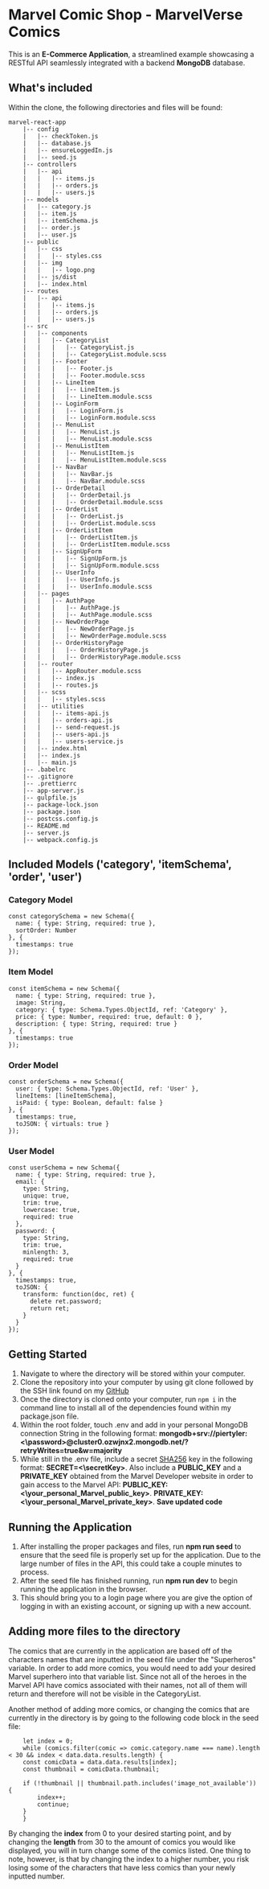 # Marvel Comic Shop - MarvelVerse Comics
This is an **E-Commerce Application**, a streamlined example 
showcasing a RESTful API seamlessly integrated with a backend **MongoDB** database.

## What's included
Within the clone, the following directories and files will be found:
```
marvel-react-app
    |-- config
    |   |-- checkToken.js
    |   |-- database.js
    |   |-- ensureLoggedIn.js
    |   |-- seed.js
    |-- controllers
    |   |-- api
    |   |   |-- items.js
    |   |   |-- orders.js
    |   |   |-- users.js
    |-- models
    |   |-- category.js
    |   |-- item.js
    |   |-- itemSchema.js
    |   |-- order.js
    |   |-- user.js
    |-- public
    |   |-- css
    |   |   |-- styles.css
    |   |-- img
    |   |   |-- logo.png
    |   |-- js/dist
    |   |-- index.html
    |-- routes
    |   |-- api
    |   |   |-- items.js
    |   |   |-- orders.js
    |   |   |-- users.js
    |-- src
    |   |-- components
    |   |   |-- CategoryList
    |   |   |   |-- CategoryList.js
    |   |   |   |-- CategoryList.module.scss
    |   |   |-- Footer
    |   |   |   |-- Footer.js
    |   |   |   |-- Footer.module.scss
    |   |   |-- LineItem
    |   |   |   |-- LineItem.js
    |   |   |   |-- LineItem.module.scss
    |   |   |-- LoginForm
    |   |   |   |-- LoginForm.js
    |   |   |   |-- LoginForm.module.scss
    |   |   |-- MenuList
    |   |   |   |-- MenuList.js
    |   |   |   |-- MenuList.module.scss
    |   |   |-- MenuListItem
    |   |   |   |-- MenuListItem.js
    |   |   |   |-- MenuListItem.module.scss
    |   |   |-- NavBar
    |   |   |   |-- NavBar.js
    |   |   |   |-- NavBar.module.scss
    |   |   |-- OrderDetail
    |   |   |   |-- OrderDetail.js
    |   |   |   |-- OrderDetail.module.scss
    |   |   |-- OrderList
    |   |   |   |-- OrderList.js
    |   |   |   |-- OrderList.module.scss
    |   |   |-- OrderListItem
    |   |   |   |-- OrderListItem.js
    |   |   |   |-- OrderListItem.module.scss
    |   |   |-- SignUpForm
    |   |   |   |-- SignUpForm.js
    |   |   |   |-- SignUpForm.module.scss
    |   |   |-- UserInfo
    |   |   |   |-- UserInfo.js
    |   |   |   |-- UserInfo.module.scss
    |   |-- pages
    |   |   |-- AuthPage
    |   |   |   |-- AuthPage.js
    |   |   |   |-- AuthPage.module.scss
    |   |   |-- NewOrderPage
    |   |   |   |-- NewOrderPage.js
    |   |   |   |-- NewOrderPage.module.scss
    |   |   |-- OrderHistoryPage
    |   |   |   |-- OrderHistoryPage.js
    |   |   |   |-- OrderHistoryPage.module.scss
    |   |-- router
    |   |   |-- AppRouter.module.scss
    |   |   |-- index.js
    |   |   |-- routes.js
    |   |-- scss
    |   |   |-- styles.scss
    |   |-- utilities
    |   |   |-- items-api.js
    |   |   |-- orders-api.js
    |   |   |-- send-request.js
    |   |   |-- users-api.js
    |   |   |-- users-service.js
    |   |-- index.html
    |   |-- index.js
    |   |-- main.js
    |-- .babelrc
    |-- .gitignore
    |-- .prettierrc
    |-- app-server.js
    |-- gulpfile.js
    |-- package-lock.json
    |-- package.json
    |-- postcss.config.js
    |-- README.md
    |-- server.js
    |-- webpack.config.js
```
## Included Models ('category', 'itemSchema', 'order', 'user')
### Category Model
```
const categorySchema = new Schema({
  name: { type: String, required: true },
  sortOrder: Number
}, {
  timestamps: true
});
```
### Item Model
```
const itemSchema = new Schema({
  name: { type: String, required: true },
  image: String,
  category: { type: Schema.Types.ObjectId, ref: 'Category' },
  price: { type: Number, required: true, default: 0 },
  description: { type: String, required: true }
}, {
  timestamps: true
});
```
### Order Model
```
const orderSchema = new Schema({
  user: { type: Schema.Types.ObjectId, ref: 'User' },
  lineItems: [lineItemSchema],
  isPaid: { type: Boolean, default: false }
}, {
  timestamps: true,
  toJSON: { virtuals: true }
});
```
### User Model
```
const userSchema = new Schema({
  name: { type: String, required: true },
  email: {
    type: String,
    unique: true,
    trim: true,
    lowercase: true,
    required: true
  },
  password: {
    type: String,
    trim: true,
    minlength: 3,
    required: true
  }
}, {
  timestamps: true,
  toJSON: {
    transform: function(doc, ret) {
      delete ret.password;
      return ret;
    }
  }
});
```

## Getting Started
1. Navigate to where the directory will be stored within your computer.
2. Clone the repository into your computer by using git clone followed by the SSH link found on my [GitHub](https://github.com/tylerpierson/marvel-react-app/tree/main)
3. Once the directory is cloned onto your computer, run ```npm i``` in the command line to install
    all of the dependencies found within my package.json file.
4. Within the root folder, touch .env and add in your personal MongoDB connection String in the following
    format: **mongodb+srv://piertyler:<\password>@cluster0.ozwjnx2.mongodb.net/?retryWrites=true&w=majority**
5. While still in the .env file, include a secret [SHA256](emn178.github.io/online-tools/sha256.html) key in the following
    format: **SECRET=<\secretKey>**. Also include a **PUBLIC_KEY** and a **PRIVATE_KEY** obtained from the Marvel Developer website in order to gain access to the Marvel API:
    **PUBLIC_KEY:<\your_personal_Marvel_public_key>**.
    **PRIVATE_KEY:<\your_personal_Marvel_private_key>**.
    **Save updated code**

## Running the Application
1. After installing the proper packages and files, run **npm run seed** to ensure that the seed file is properly set up for the application. Due to the large number of files in the API, this could take a couple minutes to process.
2. After the seed file has finished running, run **npm run dev** to begin running the application in the browser.
3. This should bring you to a login page where you are give the option of logging in with an existing account, or signing up with a new account.

## Adding more files to the directory
The comics that are currently in the application are based off of the characters names that are inputted in the seed file under the "Superheros" variable. In order to add more comics, you would need to add your desired Marvel superhero into that variable list. Since not all of the heroes in the Marvel API have comics associated with their names, not all of them will return and therefore will not be visible in the CategoryList.

Another method of adding more comics, or changing the comics that are currently in the directory is by going to the following code block in the seed file:
```
    let index = 0;
    while (comics.filter(comic => comic.category.name === name).length < 30 && index < data.data.results.length) {
    const comicData = data.data.results[index];
    const thumbnail = comicData.thumbnail;

    if (!thumbnail || thumbnail.path.includes('image_not_available')) {
        index++;
        continue;
    }
    }
```
By changing the **index** from 0 to your desired starting point, and by changing the **length** from 30 to the amount of comics you would like displayed, you will in turn change some of the comics listed. One thing to note, however, is that by changing the index to a higher number, you risk losing some of the characters that have less comics than your newly inputted number.